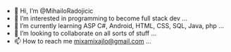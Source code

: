 - 👋 Hi, I’m @MihailoRadojicic
- 👀 I’m interested in programming to become full stack dev ...
- 🌱 I’m currently learning ASP C#, Android, HTML, CSS, SQL, Java, php ...
- 💞️ I’m looking to collaborate on all sorts of stuff ...
- 📫 How to reach me mixamixajlo@gmail.com ...


